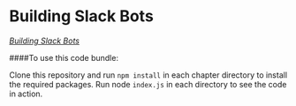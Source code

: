 # Building Slack Bots

*[Building Slack Bots](https://www.packtpub.com/application-development/building-slack-bots?utm_source=github&utm_medium=repository&utm_campaign=9781786460806)*

####To use this code bundle: 

Clone this repository and run `npm install` in each chapter directory to install the required packages.
Run node `index.js` in each directory to see the code in action.
